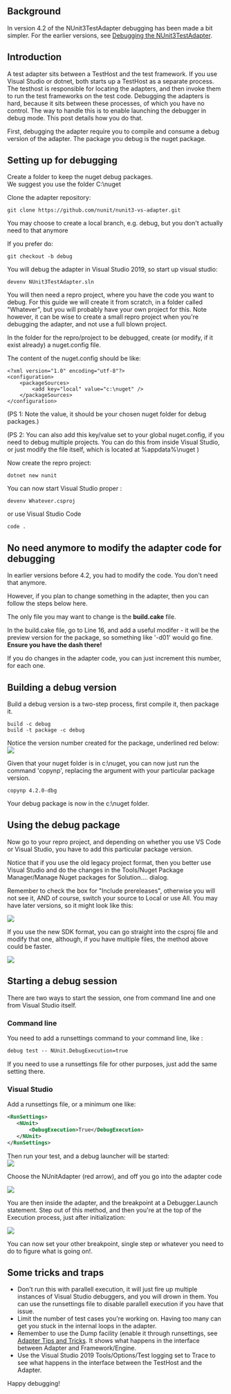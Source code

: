 <!-- # Debugging the NUnit3TestAdapter Take 2-->

## Background

In version 4.2 of the NUnit3TestAdapter debugging has been made a bit simpler.  For the earlier versions, see [Debugging the NUnit3TestAdapter](http://hermit.no/debugging-the-nunit3testadapter/).

## Introduction

A test adapter sits between a TestHost and the test framework.  If you use Visual Studio or dotnet, both starts up a TestHost as a separate process.  The testhost is responsible for locating the adapters, and then invoke them to run the test frameworks on the test code.  Debugging the adapters is hard, because it sits between these processes, of which you have no control.  The way to handle this is to enable launching the debugger in debug mode.  This post details how you do that.

First, debugging the adapter require you to compile and consume a debug version of the adapter.  The package you debug is the nuget package.


## Setting up for debugging

Create a folder to keep the nuget debug packages.  
We suggest you use the folder C:\nuget

Clone the adapter repository:
```
git clone https://github.com/nunit/nunit3-vs-adapter.git
```

You may choose to create a local branch,  e.g. debug, but you don't actually need to that anymore

If you prefer do:

```
git checkout -b debug
```

You will debug the adapter in Visual Studio 2019, so start up visual studio:

```
devenv NUnit3TestAdapter.sln
```

You will then need a repro project, where you have the code you want to debug.  For this guide we will create it from scratch, in a folder called "Whatever", but you will probably have your own project for this.  Note however, it can be wise to create a small repro project when you're debugging the adapter, and not use a full blown project.

In the folder for the repro/project to be debugged, create (or modify, if it exist already) a nuget.config file.

The content of the nuget.config should be like:
```
<?xml version="1.0" encoding="utf-8"?>
<configuration>    
    <packageSources>    
        <add key="local" value="c:\nuget" />
    </packageSources>
</configuration>
```
(PS 1: Note the value, it should be your chosen nuget folder for debug packages.)

(PS 2: You can also add this key/value set to your global nuget.config, if you need to debug multiple projects. You can do this from inside Visual Studio, or just modify the file itself, which is located at %appdata%\nuget )

Now create the repro project:
```
dotnet new nunit
```

You can now start Visual Studio proper :
```
devenv Whatever.csproj
```
or use Visual Studio Code

```
code .
```

## No need anymore to modify the adapter code for debugging

In earlier versions before 4.2, you had to modify the code.  You don't need that anymore.

However, if you plan to change something in the adapter, then you can follow the steps below here. 

The only file you may want to change is the **build.cake** file.

In the build.cake file, go to Line 16, and add a useful modifer - it will be the preview version for the package, so something like '-d01' would go fine.  
**Ensure you have the dash there!**

If you do changes in the adapter code, you can just increment this number, for each one.

## Building a debug version

Build a debug version is a two-step process, first compile it, then package it.

```
build -c debug
build -t package -c debug
```
Notice the version number created for the package, underlined red below:
![](https://github.com/OsirisTerje/osiristerje.github.io/blob/master/images/packageAdapter.jpg)

Given that your nuget folder is in c:\nuget, you can now just run the command 'copynp', replacing the argument with your particular package version.

```
copynp 4.2.0-dbg
```

Your debug package is now in the c:\nuget folder.

## Using the debug package

Now go to your repro project, and depending on whether you use VS Code or Visual Studio, you have to add this particular package version.  

Notice that if you use the old legacy project format, then you better use Visual Studio and do the changes in the Tools/Nuget Package Manager/Manage Nuget packages for Solution.... dialog.

Remember to check the box for "Include prereleases", otherwise you will not see it, AND of course, switch your source to Local or use All.  You may have later versions, so it might look like this:

![](https://github.com/OsirisTerje/osiristerje.github.io/blob/master/images/UpdatePackage.jpg)

If you use the new SDK format, you can go straight into the csproj file and modify that one, although, if you have multiple files, the method above could be faster.

![](https://github.com/OsirisTerje/osiristerje.github.io/blob/master/images/csproj.jpg)

## Starting a debug session

There are two ways to start the session, one from command line and one from Visual Studio itself.

### Command line

You need to add a runsettings command to your command line, like :
```cmd
debug test -- NUnit.DebugExecution=true
```

If you need to use a runsettings file for other purposes, just add the same setting there.

### Visual Studio

Add a runsettings file, or a minimum one like:
```xml
<RunSettings>
   <NUnit>
       <DebugExecution>True</DebugExecution>
   </NUnit>
</RunSettings>
```

Then run your test, and a debug launcher will be started:  
![](https://github.com/OsirisTerje/osiristerje.github.io/blob/master/images/debuglaunch.jpg)

Choose the NUnitAdapter (red arrow), and off you go into the adapter code

![](https://github.com/OsirisTerje/osiristerje.github.io/blob/master/images/debugpoint.png)

You are then inside the adapter, and the breakpoint at a Debugger.Launch  statement. Step out of this method, and then you're at the top of the Execution process, just after initialization:

![](https://github.com/OsirisTerje/osiristerje.github.io/blob/master/images/Executionstart.png)

You can now set your other breakpoint, single step or whatever you need to do to figure what is going on!.

## Some tricks and traps

* Don't run this with parallell execution, it will just fire up multiple instances of Visual Studio debuggers, and you will drown in them.  You can use the runsettings file to disable parallell execution if you have that issue.
* Limit the number of test cases you're working on. Having too many can get you stuck in the internal loops in the adapter. 
* Remember to use the Dump facility (enable it through runsettings, see [Adapter Tips and Tricks](https://github.com/nunit/docs/wiki/Tips-And-Tricks). It shows what happens in the interface between Adapter and Framework/Engine.
* Use the Visual Studio 2019  Tools/Options/Test logging set to Trace to see what happens in the interface between the TestHost and the Adapter.


Happy debugging!
